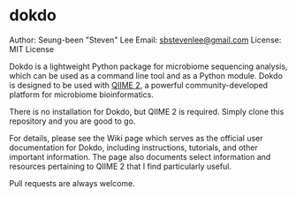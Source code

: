 # dokdo

Author: Seung-been "Steven" Lee
Email: sbstevenlee@gmail.com
License: MIT License

Dokdo is a lightweight Python package for microbiome sequencing analysis, which can be used as a command line tool and as a Python module. Dokdo is designed to be used with [QIIME 2](https://qiime2.org/), a powerful community-developed platform for microbiome bioinformatics.

There is no installation for Dokdo, but QIIME 2 is required. Simply clone this repository and you are good to go.

For details, please see the Wiki page which serves as the official user documentation for Dokdo, including instructions, tutorials, and other important information. The page also documents select information and resources pertaining to QIIME 2 that I find particularly useful.

Pull requests are always welcome.

